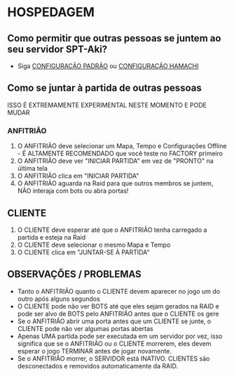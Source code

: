 ﻿# HOSPEDAGEM

## Como permitir que outras pessoas se juntem ao seu servidor SPT-Aki?
* Siga [CONFIGURAÇÃO PADRÃO](https://github.com/stayintarkov/StayInTarkov.Client/wiki/Setup-Standard-Portuguese) ou [CONFIGURAÇÃO HAMACHI](https://github.com/stayintarkov/StayInTarkov.Client/wiki/Setup-Hamachi-Portuguese)

## Como se juntar à partida de outras pessoas
ISSO É EXTREMAMENTE EXPERIMENTAL NESTE MOMENTO E PODE MUDAR

### ANFITRIÃO
1) O ANFITRIÃO deve selecionar um Mapa, Tempo e Configurações Offline - É ALTAMENTE RECOMENDADO que você teste no FACTORY primeiro
2) O ANFITRIÃO deve ver "INICIAR PARTIDA" em vez de "PRONTO" na última tela
3) O ANFITRIÃO clica em "INICIAR PARTIDA"
4) O ANFITRIÃO aguarda na Raid para que outros membros se juntem, NÃO interaja com bots ou abra portas!

## CLIENTE
1) O CLIENTE deve esperar até que o ANFITRIÃO tenha carregado a partida e esteja na Raid
2) O CLIENTE deve selecionar o mesmo Mapa e Tempo
3) O CLIENTE clica em "JUNTAR-SE À PARTIDA"

## OBSERVAÇÕES / PROBLEMAS
- Tanto o ANFITRIÃO quanto o CLIENTE devem aparecer no jogo um do outro após alguns segundos
- O CLIENTE pode não ver BOTS até que eles sejam gerados na RAID e pode ser alvo de BOTS pelo ANFITRIÃO antes que o CLIENTE os gere
- Se o ANFITRIÃO abrir uma porta antes que um CLIENTE se junte, o CLIENTE pode não ver algumas portas abertas
- Apenas UMA partida pode ser executada em um servidor por vez, isso significa que se o ANFITRIÃO ou o CLIENTE morrerem, eles devem esperar o jogo TERMINAR antes de jogar novamente.
- Se o ANFITRIÃO morrer, o SERVIDOR está INATIVO. CLIENTES são desconectados e removidos automaticamente da RAID.
